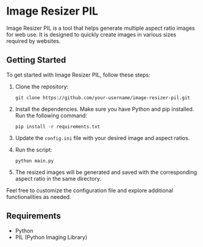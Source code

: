 
# Image Resizer PIL

Image Resizer PIL is a tool that helps generate multiple aspect ratio images for web use. It is designed to quickly create images in various sizes required by websites.

## Getting Started

To get started with Image Resizer PIL, follow these steps:

1. Clone the repository:
   ```shell
   git clone https://github.com/your-username/image-resizer-pil.git
   ```

2. Install the dependencies. Make sure you have Python and pip installed. Run the following command:
   ```shell
   pip install -r requirements.txt
   ```

3. Update the `config.ini` file with your desired image and aspect ratios.

4. Run the script:
   ```shell
   python main.py
   ```

5. The resized images will be generated and saved with the corresponding aspect ratio in the same directory.

Feel free to customize the configuration file and explore additional functionalities as needed.

## Requirements

- Python
- PIL (Python Imaging Library)